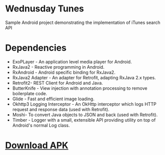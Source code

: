 # Wednusday Tunes
Sample Android project demonstrating the implementation of iTunes search API 

# Dependencies
- ExoPLayer - An application level media player for Android.
- RxJava2 - Reactive programming in Android.
- RxAndroid - Android specific binding for RxJava2.
- RxJava2 Adapter - An adapter for Retrofit, adapting RxJava 2.x types.
- Retrofit2- REST Client for Android and Java.
- ButterKnife - View injection with annotation processing to remove boilerplate code.
- Glide -  Fast and efficient image loading.
- Okhttp3 Logging Interceptor - An OkHttp interceptor which logs HTTP request and response data (used with Retrofit).
- Moshi- To convert Java objects to JSON and back (used with Retrofit).
- Timber - Logger with a small, extensible API providing utility on top of Android's normal Log class.

# [Download APK](https://github.com/AyanGadpal/WednusdayTunes/releases/download/1.0/WednesdayTunes.apk)
